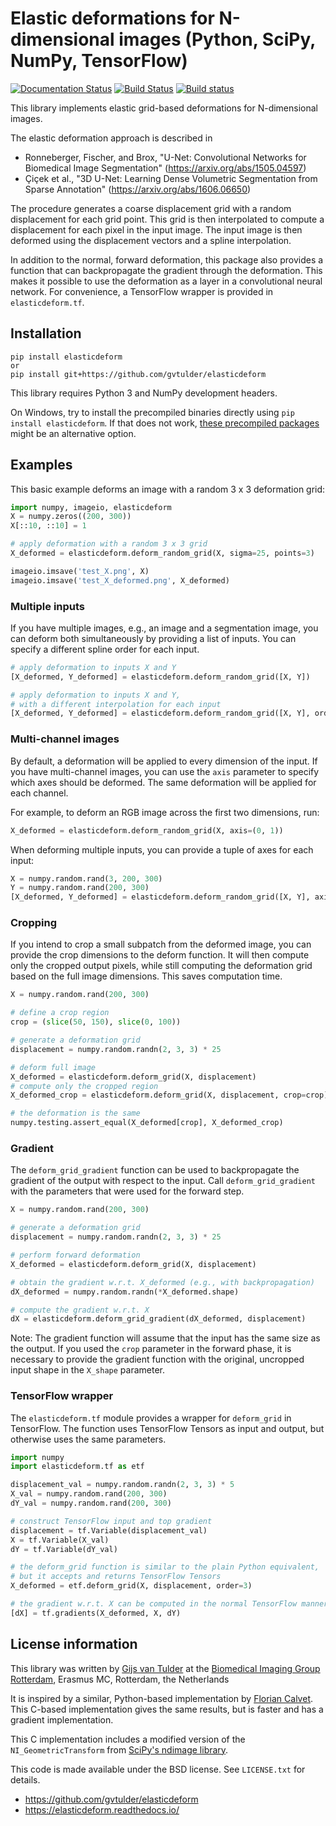 Elastic deformations for N-dimensional images (Python, SciPy, NumPy, TensorFlow)
================================================================================

[![Documentation Status](https://readthedocs.org/projects/elasticdeform/badge/?version=latest)](https://elasticdeform.readthedocs.io/en/latest/?badge=latest)
[![Build Status](https://travis-ci.org/gvtulder/elasticdeform.svg?branch=master)](https://travis-ci.org/gvtulder/elasticdeform)
[![Build status](https://ci.appveyor.com/api/projects/status/air4dambkpcummeh/branch/master?svg=true)](https://ci.appveyor.com/project/gvtulder/elasticdeform/branch/master)

This library implements elastic grid-based deformations for N-dimensional images.

The elastic deformation approach is described in
*   Ronneberger, Fischer, and Brox, "U-Net: Convolutional Networks for Biomedical
    Image Segmentation" (<https://arxiv.org/abs/1505.04597>)
*   Çiçek et al., "3D U-Net: Learning Dense Volumetric
    Segmentation from Sparse Annotation" (<https://arxiv.org/abs/1606.06650>)

The procedure generates a coarse displacement grid with a random displacement
for each grid point. This grid is then interpolated to compute a displacement for
each pixel in the input image. The input image is then deformed using the
displacement vectors and a spline interpolation.

In addition to the normal, forward deformation, this package also provides a
function that can backpropagate the gradient through the deformation. This makes
it possible to use the deformation as a layer in a convolutional neural network.
For convenience, a TensorFlow wrapper is provided in `elasticdeform.tf`.


Installation
------------

```
pip install elasticdeform
or
pip install git+https://github.com/gvtulder/elasticdeform
```

This library requires Python 3 and NumPy development headers.

On Windows, try to install the precompiled binaries directly using `pip install elasticdeform`.
If that does not work, [these precompiled packages](https://www.lfd.uci.edu/~gohlke/pythonlibs/#elasticdeform) might be an alternative option.


Examples
--------

This basic example deforms an image with a random 3 x 3 deformation grid:
```python
import numpy, imageio, elasticdeform
X = numpy.zeros((200, 300))
X[::10, ::10] = 1

# apply deformation with a random 3 x 3 grid
X_deformed = elasticdeform.deform_random_grid(X, sigma=25, points=3)

imageio.imsave('test_X.png', X)
imageio.imsave('test_X_deformed.png', X_deformed)
```

### Multiple inputs

If you have multiple images, e.g., an image and a segmentation image, you can
deform both simultaneously by providing a list of inputs. You can specify
a different spline order for each input.
```python
# apply deformation to inputs X and Y
[X_deformed, Y_deformed] = elasticdeform.deform_random_grid([X, Y])

# apply deformation to inputs X and Y,
# with a different interpolation for each input
[X_deformed, Y_deformed] = elasticdeform.deform_random_grid([X, Y], order=[3, 0])
```

### Multi-channel images

By default, a deformation will be applied to every dimension of the input. If you
have multi-channel images, you can use the `axis` parameter to specify which axes
should be deformed. The same deformation will be applied for each channel.

For example, to deform an RGB image across the first two dimensions, run:
```python
X_deformed = elasticdeform.deform_random_grid(X, axis=(0, 1))
```

When deforming multiple inputs, you can provide a tuple of axes for each input:
```python
X = numpy.random.rand(3, 200, 300)
Y = numpy.random.rand(200, 300)
[X_deformed, Y_deformed] = elasticdeform.deform_random_grid([X, Y], axis=[(1, 2), (0, 1)])
```

### Cropping

If you intend to crop a small subpatch from the deformed image, you can provide
the crop dimensions to the deform function. It will then compute only the cropped
output pixels, while still computing the deformation grid based on the full image
dimensions. This saves computation time.
```python
X = numpy.random.rand(200, 300)

# define a crop region
crop = (slice(50, 150), slice(0, 100))

# generate a deformation grid
displacement = numpy.random.randn(2, 3, 3) * 25

# deform full image
X_deformed = elasticdeform.deform_grid(X, displacement)
# compute only the cropped region
X_deformed_crop = elasticdeform.deform_grid(X, displacement, crop=crop)

# the deformation is the same
numpy.testing.assert_equal(X_deformed[crop], X_deformed_crop)
```

### Gradient

The `deform_grid_gradient` function can be used to backpropagate the gradient of
the output with respect to the input. Call `deform_grid_gradient` with the
parameters that were used for the forward step.
```python
X = numpy.random.rand(200, 300)

# generate a deformation grid
displacement = numpy.random.randn(2, 3, 3) * 25

# perform forward deformation
X_deformed = elasticdeform.deform_grid(X, displacement)

# obtain the gradient w.r.t. X_deformed (e.g., with backpropagation)
dX_deformed = numpy.random.randn(*X_deformed.shape)

# compute the gradient w.r.t. X
dX = elasticdeform.deform_grid_gradient(dX_deformed, displacement)
```

Note: The gradient function will assume that the input has the same size as the
output. If you used the `crop` parameter in the forward phase, it is necessary to
provide the gradient function with the original, uncropped input shape in the
`X_shape` parameter.


### TensorFlow wrapper

The `elasticdeform.tf` module provides a wrapper for `deform_grid` in TensorFlow.
The function uses TensorFlow Tensors as input and output, but otherwise uses
the same parameters.
```python
import numpy
import elasticdeform.tf as etf

displacement_val = numpy.random.randn(2, 3, 3) * 5
X_val = numpy.random.rand(200, 300)
dY_val = numpy.random.rand(200, 300)

# construct TensorFlow input and top gradient
displacement = tf.Variable(displacement_val)
X = tf.Variable(X_val)
dY = tf.Variable(dY_val)

# the deform_grid function is similar to the plain Python equivalent,
# but it accepts and returns TensorFlow Tensors
X_deformed = etf.deform_grid(X, displacement, order=3)

# the gradient w.r.t. X can be computed in the normal TensorFlow manner
[dX] = tf.gradients(X_deformed, X, dY)
```


License information
-------------------

This library was written by [Gijs van Tulder](https://vantulder.net/) at the
[Biomedical Imaging Group Rotterdam](https://www.bigr.nl/),
Erasmus MC, Rotterdam, the Netherlands

It is inspired by a similar, Python-based implementation by
[Florian Calvet](https://github.com/fcalvet/image_tools).
This C-based implementation gives the same results, but is faster and has
a gradient implementation.

This C implementation includes a modified version of the `NI_GeometricTransform`
from [SciPy's ndimage library](https://github.com/scipy/scipy/blob/28636fbc3f16d562eab7b823546276111f6da98a/scipy/ndimage/src/ni_interpolation.c#L242).

This code is made available under the BSD license. See ``LICENSE.txt`` for details.

* <https://github.com/gvtulder/elasticdeform>
* <https://elasticdeform.readthedocs.io/>
